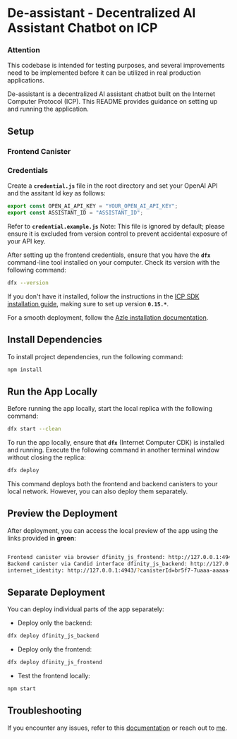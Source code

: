 # **De-assistant - Decentralized AI Assistant Chatbot on ICP**

### **Attention**

This codebase is intended for testing purposes, and several improvements need to be implemented before it can be utilized in real production applications.

De-assistant is a decentralized AI assistant chatbot built on the Internet Computer Protocol (ICP). This README provides guidance on setting up and running the application.

## **Setup**

### **Frontend Canister**

### Credentials

Create a **`credential.js`** file in the root directory and set your OpenAI API and the assitant Id key as follows:

```javascript
export const OPEN_AI_API_KEY = "YOUR_OPEN_AI_API_KEY";
export const ASSISTANT_ID = "ASSISTANT_ID";
```

Refer to **`credential.example.js`**
Note: This file is ignored by default; please ensure it is excluded from version control to prevent accidental exposure of your API key.

After setting up the frontend credentials, ensure that you have the **`dfx`** command-line tool installed on your computer. Check its version with the following command:

```bash
dfx --version
```

If you don't have it installed, follow the instructions in the [ICP SDK installation guide](https://internetcomputer.org/docs/current/developer-docs/setup/install#installing-the-ic-sdk-1), making sure to set up version **`0.15.*`**.

For a smooth deployment, follow the [Azle installation documentation](https://demergent-labs.github.io/azle/installation.html#build-dependencies).

## **Install Dependencies**

To install project dependencies, run the following command:

```bash
npm install
```

## **Run the App Locally**

Before running the app locally, start the local replica with the following command:

```bash
dfx start --clean

```

To run the app locally, ensure that **`dfx`** (Internet Computer CDK) is installed and running. Execute the following command in another terminal window without closing the replica:

```bash
dfx deploy

```

This command deploys both the frontend and backend canisters to your local network. However, you can also deploy them separately.

## **Preview the Deployment**

After deployment, you can access the local preview of the app using the links provided in **green**:

```bash

Frontend canister via browser dfinity_js_frontend: http://127.0.0.1:4943/?canisterId=bd3sg-teaaa-aaaaa-qaaba-cai
Backend canister via Candid interface dfinity_js_backend: http://127.0.0.1:4943/?canisterId=br5f7-7uaaa-aaaaa-qaaca-cai&id=bkyz2-fmaaa-aaaaa-qaaaq-cai
internet_identity: http://127.0.0.1:4943/?canisterId=br5f7-7uaaa-aaaaa-qaaca-cai&id=be2us-64aaa-aaaaa-qaabq-cai

```

## **Separate Deployment**

You can deploy individual parts of the app separately:

- Deploy only the backend:

```bash
dfx deploy dfinity_js_backend

```

- Deploy only the frontend:

```bash
dfx deploy dfinity_js_frontend

```

- Test the frontend locally:

```bash
npm start

```

## **Troubleshooting**

If you encounter any issues, refer to this [documentation](https://demergent-labs.github.io/azle/deployment.html#common-deployment-issues) or reach out to [me](https://github.com/Jonath-z).
